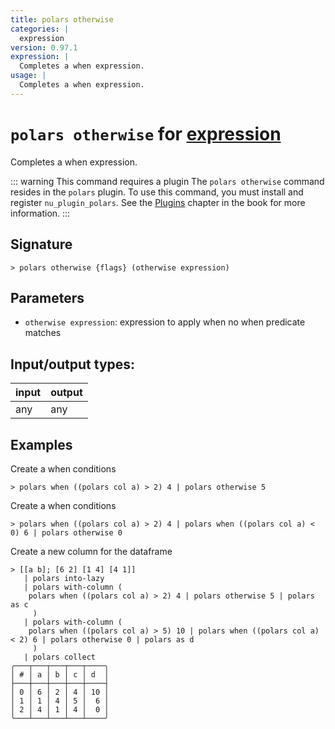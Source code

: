 ```yaml
---
title: polars otherwise
categories: |
  expression
version: 0.97.1
expression: |
  Completes a when expression.
usage: |
  Completes a when expression.
---
```

<!-- This file is automatically generated. Please edit the command in https://github.com/nushell/nushell instead. -->

# `polars otherwise` for [expression](/commands/categories/expression.md)

<div class='command-title'>Completes a when expression.</div>

::: warning This command requires a plugin
The `polars otherwise` command resides in the `polars` plugin.
To use this command, you must install and register `nu_plugin_polars`.
See the [Plugins](/book/plugins.html) chapter in the book for more information.
:::

## Signature

```> polars otherwise {flags} (otherwise expression)```

## Parameters

 -  `otherwise expression`: expression to apply when no when predicate matches


## Input/output types:

| input | output |
| ----- | ------ |
| any   | any    |

## Examples

Create a when conditions
```nu
> polars when ((polars col a) > 2) 4 | polars otherwise 5

```

Create a when conditions
```nu
> polars when ((polars col a) > 2) 4 | polars when ((polars col a) < 0) 6 | polars otherwise 0

```

Create a new column for the dataframe
```nu
> [[a b]; [6 2] [1 4] [4 1]]
   | polars into-lazy
   | polars with-column (
    polars when ((polars col a) > 2) 4 | polars otherwise 5 | polars as c
     )
   | polars with-column (
    polars when ((polars col a) > 5) 10 | polars when ((polars col a) < 2) 6 | polars otherwise 0 | polars as d
     )
   | polars collect
╭───┬───┬───┬───┬────╮
│ # │ a │ b │ c │ d  │
├───┼───┼───┼───┼────┤
│ 0 │ 6 │ 2 │ 4 │ 10 │
│ 1 │ 1 │ 4 │ 5 │  6 │
│ 2 │ 4 │ 1 │ 4 │  0 │
╰───┴───┴───┴───┴────╯

```
